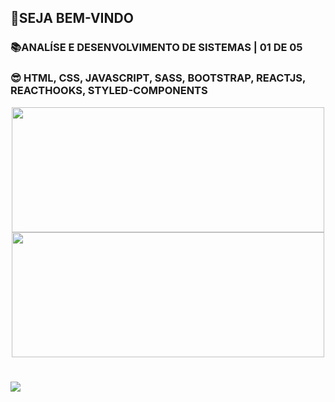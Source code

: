 ## 🤗SEJA BEM-VINDO

### 📚ANALÍSE E DESENVOLVIMENTO DE SISTEMAS | 01 DE 05

### 😎 HTML, CSS, JAVASCRIPT, SASS, BOOTSTRAP, REACTJS, REACTHOOKS, STYLED-COMPONENTS



<div align="center">
  <a href="https://github.com/matheusbalbino1">
  <img height="200em" width="500" src="https://github-readme-stats.vercel.app/api?username=matheusbalbino1&show_icons=true&theme=dracula&include_all_commits=true&count_private=true"/>
  <img height="200em" width="500" src="https://github-readme-stats.vercel.app/api/top-langs/?username=matheusbalbino1&layout=compact&langs_count=7&theme=dracula"/>
</div>
<!-- <div style="display: inline_block"><br>
  <img align="center" alt="Js" height="30" width="30" src="https://raw.githubusercontent.com/devicons/devicon/master/icons/javascript/javascript-plain.svg">
  <img align="center" alt="HTML" height="30" width="30" src="https://raw.githubusercontent.com/devicons/devicon/master/icons/html5/html5-original.svg">
  <img align="center" alt="CSS" height="30" width="30" src="https://raw.githubusercontent.com/devicons/devicon/master/icons/css3/css3-original.svg">
</div> -->
  
#
 <div> 
  <a href="https://www.linkedin.com/in/matheus-balbino-de-oliveira-4a2456195/" target="_blank" ><img src="https://img.shields.io/badge/-LinkedIn-%230077B5?style=for-the-badge&logo=linkedin&logoColor=white" target="_blank"></a> 
</div>

